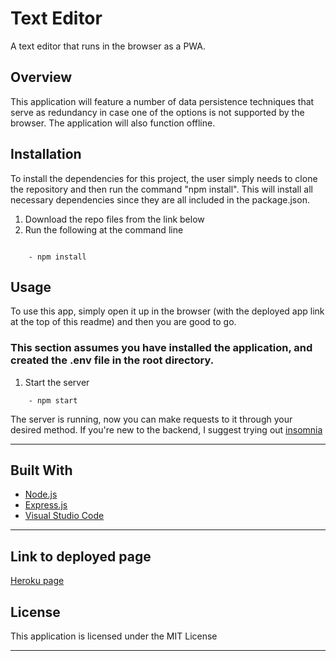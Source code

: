 # Text Editor

A text editor that runs in the browser as a PWA.
## Overview

This application will feature a number of data persistence techniques that serve as redundancy in case one of the options is not supported by the browser. The application will also function offline.

## Installation

  To install the dependencies for this project, the user simply needs to clone the repository and then run the command "npm install". This will install all necessary dependencies since they are all included in the package.json.

1. Download the repo files from the link below
2. Run the following at the command line

```

    - npm install

```

## Usage

  To use this app, simply open it up in the browser (with the deployed app link at the top of this readme) and then you are good to go. 
### This section assumes you have installed the application, and created the .env file in the root directory.

1. Start the server

```
    - npm start
```

The server is running, now you can make requests to it through your desired method. If you're new to the backend, I suggest trying out [insomnia](insomnia.com)

---

## **Built With**

- [Node.js](https://nodejs.org/en/about/)
- [Express.js](https://www.npmjs.com/package/express)
- [Visual Studio Code](https://code.visualstudio.com/)

---

## Link to deployed page

[Heroku page](https://polar-mesa-26839.herokuapp.com)
## **License**

This application is licensed under the MIT License

---
